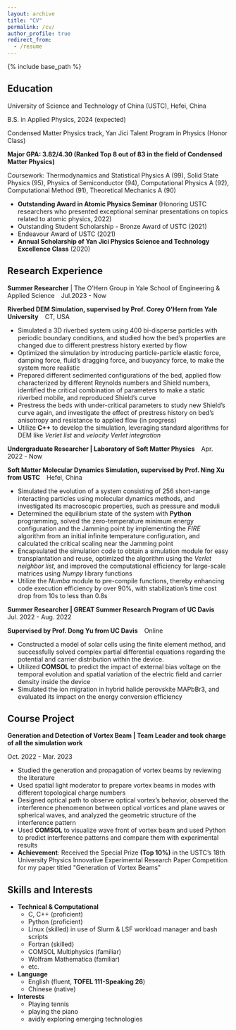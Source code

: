 ```yaml
---
layout: archive
title: "CV"
permalink: /cv/
author_profile: true
redirect_from:
  - /resume
---
```


{% include base_path %}

Education
-------
University of Science and Technology of China (USTC), Hefei, China

B.S. in Applied Physics, 2024 (expected)

Condensed Matter Physics track, Yan Jici Talent Program in Physics (Honor Class)

**Major GPA: 3.82/4.30 (Ranked Top 8 out of 83 in the field of Condensed Matter Physics)**

Coursework: Thermodynamics and Statistical Physics A (99), Solid State Physics (95), Physics of Semiconductor
(94), Computational Physics A (92), Computational Method (91), Theoretical Mechanics A (90)

* **Outstanding Award in Atomic Physics Seminar** (Honoring USTC researchers who presented exceptional seminar presentations on topics related to atomic physics, 2022)
* Outstanding Student Scholarship - Bronze Award of USTC (2021)
* Endeavour Award of USTC (2021)
* **Annual Scholarship of Yan Jici Physics Science and Technology Excellence Class** (2020)

<!-- * M.S. in Jekyll, GitHub University, 2014
* Ph.D in Version Control Theory, GitHub University, 2018 (expected) -->

Research Experience
-------
**Summer Researcher** | The O’Hern Group in Yale School of Engineering & Applied Science &ensp; Jul.2023 - Now

**Riverbed DEM Simulation, supervised by Prof. Corey O’Hern from Yale University** &ensp; CT, USA
* Simulated a 3D riverbed system using 400 bi-disperse particles with periodic boundary conditions, and studied
how the bed’s properties are changed due to different prestress history exerted by flow
* Optimized the simulation by introducing particle-particle elastic force, damping force, fluid’s dragging force, and
buoyancy force, to make the system more realistic
* Prepared different sedimented configurations of the bed, applied flow characterized by different Reynolds
numbers and Shield numbers, identified the critical combination of parameters to make a static riverbed mobile,
and reproduced Shield’s curve
* Prestress the beds with under-critical parameters to study new Shield’s curve again, and investigate the effect of
prestress history on bed’s anisotropy and resistance to applied flow (in progress)
* Utilize **C++** to develop the simulation, leveraging standard algorithms for DEM like *Verlet list* and *velocity Verlet
integration*

**Undergraduate Researcher \| Laboratory of Soft Matter Physics** &ensp; Apr. 2022 - Now

**Soft Matter Molecular Dynamics Simulation, supervised by Prof. Ning Xu from USTC** &ensp; Hefei, China
* Simulated the evolution of a system consisting of 256 short-range interacting particles using molecular dynamics methods, and investigated its macroscopic properties, such as pressure and moduli
* Determined the equilibrium state of the system with **Python** programming, solved the zero-temperature minimum energy configuration and the Jamming point by implementing the *FIRE* algorithm from an initial infinite temperature configuration, and calculated the critical scaling near the Jamming point
* Encapsulated the simulation code to obtain a simulation module for easy transplantation and reuse, optimized the algorithm using the *Verlet neighbor list*, and improved the computational efficiency for large-scale matrices using *Numpy* library functions
* Utilize the *Numba* module to pre-compile functions, thereby enhancing code execution efficiency by over 90%, with stabilization’s time cost drop from 10s to less than 0.8s

**Summer Researcher \| GREAT Summer Research Program of UC Davis** &ensp; Jul. 2022 - Aug. 2022

**Supervised by Prof. Dong Yu from UC Davis** &ensp; Online
* Constructed a model of solar cells using the finite element method, and successfully solved complex partial
differential equations regarding the potential and carrier distribution within the device.
* Utilized **COMSOL** to predict the impact of external bias voltage on the temporal evolution and spatial variation of the electric field and carrier density inside the device
* Simulated the ion migration in hybrid halide perovskite MAPbBr3, and evaluated its impact on the energy conversion efficiency
  
Course Project
-------
**Generation and Detection of Vortex Beam \| Team Leader and took charge of all the simulation work** &ensp; 

Oct. 2022 - Mar. 2023
* Studied the generation and propagation of vortex beams by reviewing the literature
* Used spatial light moderator to prepare vortex beams in modes with different topological charge numbers
* Designed optical path to observe optical vortex’s behavior, observed the interference phenomenon between optical
vortices and plane waves or spherical waves, and analyzed the geometric structure of the interference pattern
* Used **COMSOL** to visualize wave front of vortex beam and used Python to predict interference patterns and
compare them with experimental results
* **Achievement**: Received the Special Prize **(Top 10%)** in the USTC’s 18th University Physics Innovative Experimental Research Paper Competition for my paper titled "Generation of Vortex Beams"


<!-- Work experience
======
* Summer 2015: Research Assistant
  * Github University
  * Duties included: Tagging issues
  * Supervisor: Professor Git

* Fall 2015: Research Assistant
  * Github University
  * Duties included: Merging pull requests
  * Supervisor: Professor Hub -->
  
Skills and Interests
-------
* **Technical & Computational**
  * C, C++ (proficient)
  * Python (proficient)
  * Linux (skilled) in use of Slurm & LSF workload manager and bash scripts
  * Fortran (skilled)
  * COMSOL Multiphysics (familiar)
  * Wolfram Mathematica (familiar)
  * etc.
* **Language**
  * English (fluent, **TOFEL 111-Speaking 26**)
  * Chinese (native)
* **Interests**
  * Playing tennis
  * playing the piano
  * avidly exploring emerging technologies

<!-- Publications
======
  <ul>{% for post in site.publications %}
    {% include archive-single-cv.html %}
  {% endfor %}</ul>
  
Talks
======
  <ul>{% for post in site.talks %}
    {% include archive-single-talk-cv.html %}
  {% endfor %}</ul>
  
Teaching
======
  <ul>{% for post in site.teaching %}
    {% include archive-single-cv.html %}
  {% endfor %}</ul>
  
Service and leadership
======
* Currently signed in to 43 different slack teams -->
